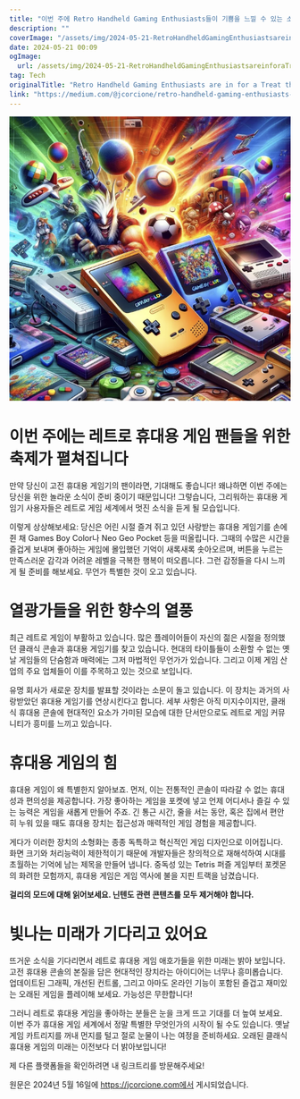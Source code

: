 ```yaml
---
title: "이번 주에 Retro Handheld Gaming Enthusiasts들이 기쁨을 느낄 수 있는 소식이 있습니다 - John Cs Place"
description: ""
coverImage: "/assets/img/2024-05-21-RetroHandheldGamingEnthusiastsareinforaTreatthisWeekJohnCsPlace_0.png"
date: 2024-05-21 00:09
ogImage: 
  url: /assets/img/2024-05-21-RetroHandheldGamingEnthusiastsareinforaTreatthisWeekJohnCsPlace_0.png
tag: Tech
originalTitle: "Retro Handheld Gaming Enthusiasts are in for a Treat this Week — John C’s Place"
link: "https://medium.com/@jcorcione/retro-handheld-gaming-enthusiasts-are-in-for-a-treat-this-week-john-cs-place-d53fe18e9e7b"
---
```



![Retro Handheld Gaming Enthusiasts](/assets/img/2024-05-21-RetroHandheldGamingEnthusiastsareinforaTreatthisWeekJohnCsPlace_0.png)

# 이번 주에는 레트로 휴대용 게임 팬들을 위한 축제가 펼쳐집니다

만약 당신이 고전 휴대용 게임기의 팬이라면, 기대해도 좋습니다! 왜냐하면 이번 주에는 당신을 위한 놀라운 소식이 준비 중이기 때문입니다! 그렇습니다, 그리워하는 휴대용 게임기 사용자들은 레트로 게임 세계에서 멋진 소식을 듣게 될 모습입니다.

이렇게 상상해보세요: 당신은 어린 시절 즐겨 쥐고 있던 사랑받는 휴대용 게임기를 손에 쥔 채 Games Boy Color나 Neo Geo Pocket 등을 떠올립니다. 그때의 수많은 시간을 즐겁게 보내며 좋아하는 게임에 몰입했던 기억이 새록새록 솟아오르며, 버튼을 누르는 만족스러운 감각과 어려운 레벨을 극복한 행복이 떠오릅니다. 그런 감정들을 다시 느끼게 될 준비를 해보세요. 무언가 특별한 것이 오고 있습니다.

<div class="content-ad"></div>

# 열광가들을 위한 향수의 열풍

최근 레트로 게임이 부활하고 있습니다. 많은 플레이어들이 자신의 젊은 시절을 정의했던 클래식 콘솔과 휴대용 게임기를 찾고 있습니다. 현대의 타이틀들이 소환할 수 없는 옛날 게임들의 단숨함과 매력에는 그저 마법적인 무언가가 있습니다. 그리고 이제 게임 산업의 주요 업체들이 이를 주목하고 있는 것으로 보입니다.

유명 회사가 새로운 장치를 발표할 것이라는 소문이 돌고 있습니다. 이 장치는 과거의 사랑받았던 휴대용 게임기를 연상시킨다고 합니다. 세부 사항은 아직 미지수이지만, 클래식 휴대용 콘솔에 현대적인 요소가 가미된 모습에 대한 단서만으로도 레트로 게임 커뮤니티가 흥미를 느끼고 있습니다.

# 휴대용 게임의 힘

<div class="content-ad"></div>

휴대용 게임이 왜 특별한지 알아보죠. 먼저, 이는 전통적인 콘솔이 따라갈 수 없는 휴대성과 편의성을 제공합니다. 가장 좋아하는 게임을 포켓에 넣고 언제 어디서나 즐길 수 있는 능력은 게임을 새롭게 만들어 주죠. 긴 통근 시간, 줄을 서는 동안, 혹은 집에서 편안히 누워 있을 때도 휴대용 장치는 접근성과 매력적인 게임 경험을 제공합니다.

게다가 이러한 장치의 소형화는 종종 독특하고 혁신적인 게임 디자인으로 이어집니다. 화면 크기와 처리능력이 제한적이기 때문에 개발자들은 창의적으로 재해석하여 시대를 초월하는 기억에 남는 제목을 만들어 냅니다. 중독성 있는 Tetris 퍼즐 게임부터 포켓몬의 화려한 모험까지, 휴대용 게임은 게임 역사에 불을 지핀 트랙을 남겼습니다.

**걸리의 모드에 대해 읽어보세요. 닌텐도 관련 콘텐츠를 모두 제거해야 합니다.**

# 빛나는 미래가 기다리고 있어요

<div class="content-ad"></div>

뜨거운 소식을 기다리면서 레트로 휴대용 게임 애호가들을 위한 미래는 밝아 보입니다. 고전 휴대용 콘솔의 본질을 담은 현대적인 장치라는 아이디어는 너무나 흥미롭습니다. 업데이트된 그래픽, 개선된 컨트롤, 그리고 아마도 온라인 기능이 포함된 즐겁고 재미있는 오래된 게임을 플레이해 보세요. 가능성은 무한합니다!

그러니 레트로 휴대용 게임을 좋아하는 분들은 눈을 크게 뜨고 기대를 더 높여 보세요. 이번 주가 휴대용 게임 세계에서 정말 특별한 무엇인가의 시작이 될 수도 있습니다. 옛날 게임 카트리지를 꺼내 먼지를 털고 절로 눈물이 나는 여정을 준비하세요. 오래된 클래식 휴대용 게임의 미래는 이전보다 더 밝아보입니다!

제 다른 플랫폼들을 확인하려면 내 링크트리를 방문해주세요!

원문은 2024년 5월 16일에 https://jcorcione.com에서 게시되었습니다.